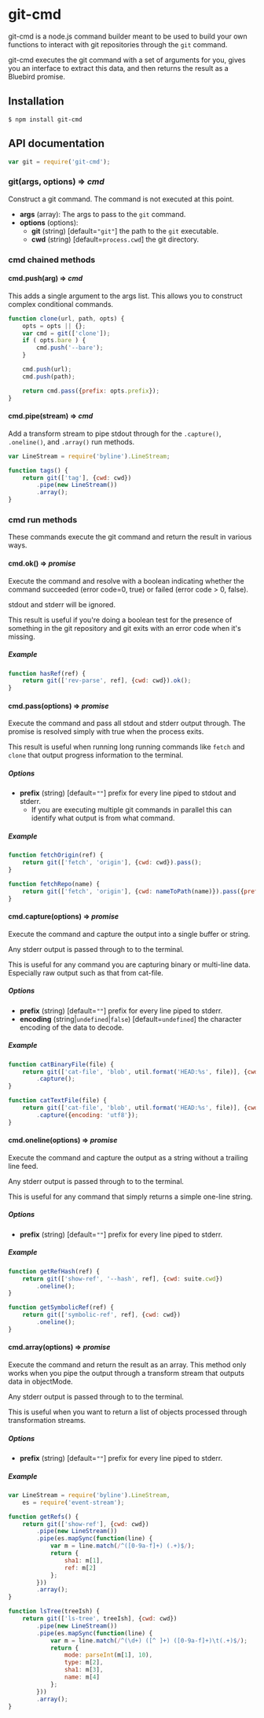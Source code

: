 git-cmd
=======
git-cmd is a node.js command builder meant to be used to build your own functions to interact with git repositories through the `git` command.

git-cmd executes the git command with a set of arguments for you, gives you an interface to extract this data, and then returns the result as a Bluebird promise.

## Installation

```console
$ npm install git-cmd
```

## API documentation

```js
var git = require('git-cmd');
```

### git(args, options) => *cmd*
Construct a git command. The command is not executed at this point.

* **args** (array): The args to pass to the `git` command.
* **options** (options):
  * **git** (string) [default=`"git"`] the path to the `git` executable.
  * **cwd** (string) [default=`process.cwd`] the git directory.

### **cmd** chained methods

#### cmd.push(arg) => *cmd*
This adds a single argument to the args list. This allows you to construct complex conditional commands.

```js
function clone(url, path, opts) {
    opts = opts || {};
    var cmd = git(['clone']);
    if ( opts.bare ) {
        cmd.push('--bare');
    }

    cmd.push(url);
    cmd.push(path);

    return cmd.pass({prefix: opts.prefix});
}
```

#### cmd.pipe(stream) => *cmd*
Add a transform stream to pipe stdout through for the `.capture()`, `.oneline()`, and `.array()` run methods.

```js
var LineStream = require('byline').LineStream;

function tags() {
    return git(['tag'], {cwd: cwd})
        .pipe(new LineStream())
        .array();
}
```

### **cmd** run methods
These commands execute the git command and return the result in various ways.

#### cmd.ok() => *promise*
Execute the command and resolve with a boolean indicating whether the command succeeded (error code=0, true) or failed (error code > 0, false).

stdout and stderr will be ignored.

This result is useful if you're doing a boolean test for the presence of something in the git repository and git exits with an error code when it's missing.

##### Example

```js
function hasRef(ref) {
    return git(['rev-parse', ref], {cwd: cwd}).ok();
}
```

#### cmd.pass(options) => *promise*
Execute the command and pass all stdout and stderr output through. The promise is resolved simply with true when the process exits.

This result is useful when running long running commands like `fetch` and `clone` that output progress information to the terminal.

##### Options

* **prefix** (string) [default=`""`] prefix for every line piped to stdout and stderr.
  * If you are executing multiple git commands in parallel this can identify what output is from what command.

##### Example

```js
function fetchOrigin(ref) {
    return git(['fetch', 'origin'], {cwd: cwd}).pass();
}

function fetchRepo(name) {
    return git(['fetch', 'origin'], {cwd: nameToPath(name)}).pass({prefix: name + ': '});
}
```

#### cmd.capture(options) => *promise*
Execute the command and capture the output into a single buffer or string.

Any stderr output is passed through to to the terminal.

This is useful for any command you are capturing binary or multi-line data. Especially raw output such as that from cat-file.

##### Options

* **prefix** (string) [default=`""`] prefix for every line piped to stderr.
* **encoding** (string|`undefined`|`false`) [default=`undefined`] the character encoding of the data to decode.

##### Example

```js
function catBinaryFile(file) {
    return git(['cat-file', 'blob', util.format('HEAD:%s', file)], {cwd: cwd})
        .capture();
}

function catTextFile(file) {
    return git(['cat-file', 'blob', util.format('HEAD:%s', file)], {cwd: cwd})
        .capture({encoding: 'utf8'});
}
```

#### cmd.oneline(options) => *promise*
Execute the command and capture the output as a string without a trailing line feed.

Any stderr output is passed through to to the terminal.

This is useful for any command that simply returns a simple one-line string.

##### Options

* **prefix** (string) [default=`""`] prefix for every line piped to stderr.

##### Example

```js
function getRefHash(ref) {
    return git(['show-ref', '--hash', ref], {cwd: suite.cwd})
        .oneline();
}

function getSymbolicRef(ref) {
    return git(['symbolic-ref', ref], {cwd: cwd})
        .oneline();
}
```

#### cmd.array(options) => *promise*
Execute the command and return the result as an array. This method only works when you pipe the output through a transform stream that outputs data in objectMode.

Any stderr output is passed through to to the terminal.

This is useful when you want to return a list of objects processed through transformation streams.

##### Options

* **prefix** (string) [default=`""`] prefix for every line piped to stderr.

##### Example

```js
var LineStream = require('byline').LineStream,
    es = require('event-stream');

function getRefs() {
    return git(['show-ref'], {cwd: cwd})
        .pipe(new LineStream())
        .pipe(es.mapSync(function(line) {
            var m = line.match(/^([0-9a-f]+) (.+)$/);
            return {
                sha1: m[1],
                ref: m[2]
            };
        }))
        .array();
}

function lsTree(treeIsh) {
    return git(['ls-tree', treeIsh], {cwd: cwd})
        .pipe(new LineStream())
        .pipe(es.mapSync(function(line) {
            var m = line.match(/^(\d+) ([^ ]+) ([0-9a-f]+)\t(.+)$/);
            return {
                mode: parseInt(m[1], 10),
                type: m[2],
                sha1: m[3],
                name: m[4]
            };
        }))
        .array();
}
```
